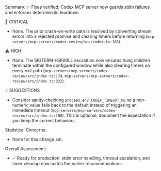Summary: ✅ Fixes verified; Codex MCP server now guards stdin failures and enforces deterministic teardown.

🚨 CRITICAL
- None. The prior crash-on-write path is resolved by converting stream errors into a rejected promise and clearing timers before returning (`mcp-servers/mcp-servers/codex-review/src/index.ts:188`).

⚠️ HIGH
- None. The SIGTERM→SIGKILL escalation now ensures hung children terminate within the configured window while also clearing timers on every exit path (`mcp-servers/mcp-servers/codex-review/src/index.ts:174`, `mcp-servers/mcp-servers/codex-review/src/index.ts:222`).

💡 SUGGESTIONS
- Consider sanity-checking `process.env.CODEX_TIMEOUT_MS` so a non-numeric value falls back to the default instead of triggering an immediate timeout (`mcp-servers/mcp-servers/codex-review/src/index.ts:150`). This is optional; document the expectation if you keep the current behaviour.

Statistical Concerns:
- None for this change set.

Overall Assessment:
- ✅ Ready for production: stdin error handling, timeout escalation, and timer cleanup now match the earlier recommendations.
